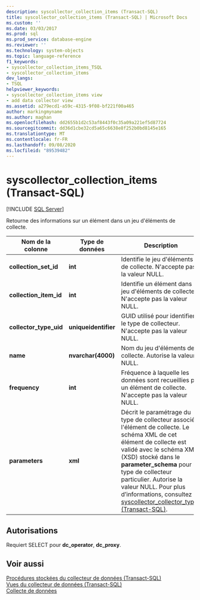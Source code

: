 ```yaml
---
description: syscollector_collection_items (Transact-SQL)
title: syscollector_collection_items (Transact-SQL) | Microsoft Docs
ms.custom: ''
ms.date: 03/03/2017
ms.prod: sql
ms.prod_service: database-engine
ms.reviewer: ''
ms.technology: system-objects
ms.topic: language-reference
f1_keywords:
- syscollector_collection_items_TSQL
- syscollector_collection_items
dev_langs:
- TSQL
helpviewer_keywords:
- syscollector_collection_items view
- add data collector view
ms.assetid: a279ecd1-a59c-4315-9f08-bf221f00a465
author: markingmyname
ms.author: maghan
ms.openlocfilehash: dd2655b1d2c53af8443f0c35a09a221ef5d87724
ms.sourcegitcommit: dd36d1cbe32cd5a65c6638e8f252b0bd8145e165
ms.translationtype: MT
ms.contentlocale: fr-FR
ms.lasthandoff: 09/08/2020
ms.locfileid: "89539482"
---
```

# <a name="syscollector_collection_items-transact-sql"></a>syscollector_collection_items (Transact-SQL)
[!INCLUDE [SQL Server](../../includes/applies-to-version/sqlserver.md)]

  Retourne des informations sur un élément dans un jeu d'éléments de collecte.  
  
|Nom de la colonne|Type de données|Description|  
|-----------------|---------------|-----------------|  
|**collection_set_id**|**int**|Identifie le jeu d'éléments de collecte. N'accepte pas la valeur NULL.|  
|**collection_item_id**|**int**|Identifie un élément dans le jeu d'éléments de collecte. N'accepte pas la valeur NULL.|  
|**collector_type_uid**|**uniqueidentifier**|GUID utilisé pour identifier le type de collecteur. N'accepte pas la valeur NULL.|  
|**name**|**nvarchar(4000)**|Nom du jeu d'éléments de collecte. Autorise la valeur NULL.|  
|**frequency**|**int**|Fréquence à laquelle les données sont recueillies par un élément de collecte. N'accepte pas la valeur NULL.|  
|**parameters**|**xml**|Décrit le paramétrage du type de collecteur associé à l'élément de collecte. Le schéma XML de cet élément de collecte est validé avec le schéma XML (XSD) stocké dans le **parameter_schema** pour un type de collecteur particulier. Autorise la valeur NULL. Pour plus d’informations, consultez [syscollector_collector_types &#40;Transact-SQL&#41;](../../relational-databases/system-catalog-views/syscollector-collector-types-transact-sql.md).|  
  
## <a name="permissions"></a>Autorisations  
 Requiert SELECT pour **dc_operator**, **dc_proxy**.  
  
## <a name="see-also"></a>Voir aussi  
 [Procédures stockées du collecteur de données &#40;Transact-SQL&#41;](../../relational-databases/system-stored-procedures/data-collector-stored-procedures-transact-sql.md)   
 [Vues du collecteur de données &#40;Transact-SQL&#41;](../../relational-databases/system-catalog-views/data-collector-views-transact-sql.md)   
 [Collecte de données](../../relational-databases/data-collection/data-collection.md)  
  
  
